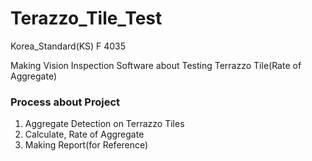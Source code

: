 # Terazzo_Tile_Test
Korea_Standard(KS) F 4035

Making Vision Inspection Software about Testing Terrazzo Tile(Rate of Aggregate)



### Process about Project
1. Aggregate Detection on Terrazzo Tiles
2. Calculate, Rate of Aggregate
3. Making Report(for Reference)
